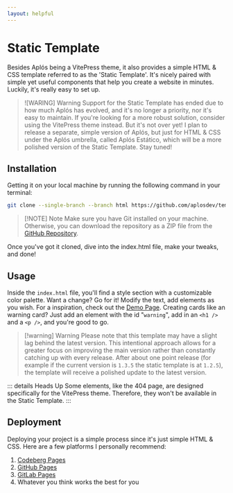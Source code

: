 ```yaml
---
layout: helpful
---
```


# Static Template

Besides Aplós being a VitePress theme, it also provides a simple HTML & CSS template referred to as the 'Static Template'. It's nicely paired with simple yet useful components that help you create a website in minutes. Luckily, it's really easy to set up.

> ![WARING] Warning
> Support for the Static Template has ended due to how much Aplós has evolved, and it's no longer a priority, nor it's easy to maintain. If you're looking for a more robust solution, consider using the VitePress theme instead.
> But it's not over yet! I plan to release a separate, simple version of Aplós, but just for HTML & CSS under the Aplós umbrella, called Aplós Estático, which will be a more polished version of the Static Template. Stay tuned!

## Installation

Getting it on your local machine by running the following command in your terminal:

```bash
git clone --single-branch --branch html https://github.com/aplosdev/template
```

> [!NOTE] Note
> Make sure you have Git installed on your machine. Otherwise, you can download the repository as a ZIP file from the [GitHub Repository](https://github.com/aplosdev/template/tree/html).

Once you've got it cloned, dive into the index.html file, make your tweaks, and done!

## Usage

Inside the `index.html` file, you'll find a style section with a customizable color palette. Want a change? Go for it! Modify the text, add elements as you wish. For a inspiration, check out the [Demo Page](/demo). Creating cards like an warning card? Just add an element with the id "`warning`", add in an `<h1 />` and a `<p />`, and you're good to go.

> [!warning] Warning
> Please note that this template may have a slight lag behind the latest version. This intentional approach allows for a greater focus on improving the main version rather than constantly catching up with every release. After about one point release (for example if the current version is `1.3.5` the static template is at `1.2.5`), the template will receive a polished update to the latest version.

::: details Heads Up
Some elements, like the 404 page, are designed specifically for the VitePress theme. Therefore, they won't be available in the Static Template.
:::

## Deployment

Deploying your project is a simple process since it's just simple HTML & CSS. Here are a few platforms I personally recommend:

1. [Codeberg Pages](https://codeberg.page)
2. [GitHub Pages](https://github.io)
3. [GitLab Pages](https://gitlab.io)
4. Whatever you think works the best for you
